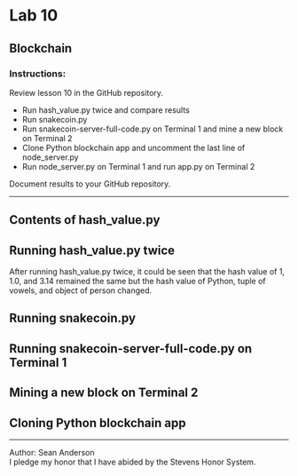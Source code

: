 # Lab 10 
## Blockchain
### Instructions: 
Review lesson 10 in the GitHub repository.
- Run hash_value.py twice and compare results
- Run snakecoin.py
- Run snakecoin-server-full-code.py on Terminal 1 and mine a new block on Terminal 2
- Clone Python blockchain app and uncomment the last line of node_server.py
- Run node_server.py on Terminal 1 and run app.py on Terminal 2  </br>

Document results to your GitHub repository.

---

## Contents of hash_value.py

## Running hash_value.py twice

After running hash_value.py twice, it could be seen that the hash value of 1, 1.0, and 3.14 remained the same but the hash value of Python, tuple of vowels, and object of person changed.

## Running snakecoin.py

## Running snakecoin-server-full-code.py on Terminal 1

## Mining a new block on Terminal 2

## Cloning Python blockchain app

---
Author: Sean Anderson </br>
I pledge my honor that I have abided by the Stevens Honor System.
